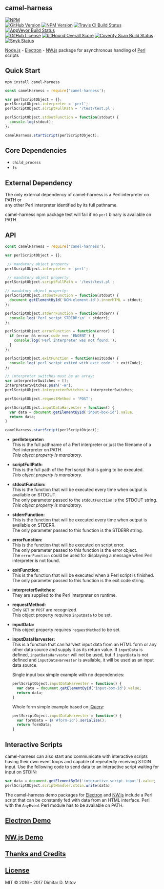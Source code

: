 camel-harness
--------------------------------------------------------------------------------
[![NPM](https://nodei.co/npm/camel-harness.png?downloads=true&downloadRank=true&stars=true)](https://nodei.co/npm/camel-harness/)  
[![GitHub Version](https://img.shields.io/github/release/ddmitov/camel-harness.svg)](https://github.com/ddmitov/camel-harness/releases)
[![NPM Version](https://img.shields.io/npm/v/camel-harness.svg)](https://www.npmjs.com/package/camel-harness)
[![Travis CI Build Status](https://travis-ci.org/ddmitov/camel-harness.svg?branch=master)](https://travis-ci.org/ddmitov/camel-harness)
[![AppVeyor Build Status](https://ci.appveyor.com/api/projects/status/github/ddmitov/camel-harness?branch=master&svg=true)](https://ci.appveyor.com/project/ddmitov/camel-harness)  
[![GitHub License](https://img.shields.io/badge/License-MIT-yellow.svg)](./LICENSE.md)
[![bitHound Overall Score](https://www.bithound.io/github/ddmitov/camel-harness/badges/score.svg)](https://www.bithound.io/github/ddmitov/camel-harness)
[![Coverity Scan Build Status](https://scan.coverity.com/projects/11336/badge.svg)](https://scan.coverity.com/projects/ddmitov-camel-harness)
[![Snyk Status](https://snyk.io/test/github/ddmitov/camel-harness/badge.svg)](https://snyk.io/test/github/ddmitov/camel-harness)  

[Node.js](http://nodejs.org/) - [Electron](http://electron.atom.io/) - [NW.js](http://nwjs.io/) package for asynchronous handling of [Perl](https://www.perl.org/) scripts

## Quick Start
``npm install camel-harness``  

```javascript
const camelHarness = require('camel-harness');

var perlScriptObject = {};
perlScriptObject.interpreter = 'perl';
perlScriptObject.scriptFullPath = '/test/test.pl';

perlScriptObject.stdoutFunction = function(stdout) {
  console.log(stdout);
};

camelHarness.startScript(perlScriptObject);
```

## Core Dependencies
* ``child_process``
* ``fs``

## External Dependency
The only external dependency of camel-harness is a Perl interpreter on PATH or  
any other Perl interpreter identified by its full pathname.  

camel-harness npm package test will fail if no ``perl`` binary is available on PATH.  

## API

```javascript
const camelHarness = require('camel-harness');

var perlScriptObject = {};

 // mandatory object property
perlScriptObject.interpreter = 'perl';

 // mandatory object property
perlScriptObject.scriptFullPath = '/test/test.pl';

// mandatory object property:
perlScriptObject.stdoutFunction = function(stdout) {
  document.getElementById('DOM-element-id').innerHTML = stdout;
};

perlScriptObject.stderrFunction = function(stderr) {
  console.log('Perl script STDERR:\n' + stderr);
};

perlScriptObject.errorFunction = function(error) {
  if (error && error.code === 'ENOENT') {
    console.log('Perl interpreter was not found.');
  }
};

perlScriptObject.exitFunction = function(exitCode) {
  console.log('perl script exited with exit code ' + exitCode);
};

// interpreter switches must be an array:
var interpreterSwitches = [];
interpreterSwitches.push('-W');
perlScriptObject.interpreterSwitches = interpreterSwitches;

perlScriptObject.requestMethod = 'POST';

perlScriptObject.inputDataHarvester = function() {
  var data = document.getElementById('input-box-id').value;
  return data;
}

camelHarness.startScript(perlScriptObject);
```

* **perlInterpreter:**  
  This is the full pathname of a Perl interpreter or just the filename of a Perl interpreter on PATH.  
  *This object property is mandatory.*  

* **scriptFullPath:**  
  This is the full path of the Perl script that is going to be executed.  
  *This object property is mandatory.*  

* **stdoutFunction:**  
  This is the function that will be executed every time when output is available on STDOUT.  
  The only parameter passed to the ``stdoutFunction`` is the STDOUT string.  
  *This object property is mandatory.*  

* **stderrFunction:**  
  This is the function that will be executed every time when output is available on STDERR.  
  The only parameter passed to this function is the STDERR string.  

* **errorFunction:**  
  This is the function that will be executed on script error.  
  The only parameter passed to this function is the error object.  
  The ``errorFunction`` could be used for displaying a message when Perl interpreter is not found.  

* **exitFunction:**  
  This is the function that will be executed when a Perl script is finished.  
  The only parameter passed to this function is the exit code string.  

* **interpreterSwitches:**  
  They are supplied to the Perl interpreter on runtime.  

* **requestMethod:**  
  Only ``GET`` or ``POST`` are recognized.  
  This object property requires ``inputData`` to be set.  

* **inputData:**  
  This object property requires ``requestMethod`` to be set.  

* **inputDataHarvester:**  
  This is a function that can harvest input data from an HTML form or any other data source and supply it as its return value. If ``inputData`` is defined, ``inputDataHarvester`` will not be used, but if ``inputData`` is not defined and ``inputDataHarvester`` is available, it will be used as an input data source.  

  Single input box simple example with no dependencies:  

  ```javascript
  perlScriptObject.inputDataHarvester = function() {
    var data = document.getElementById('input-box-id').value;
    return data;
  }
  ```

  Whole form simple example based on [jQuery](https://jquery.com/):  

  ```javascript
  perlScriptObject.inputDataHarvester = function() {
    var formData = $('#form-id').serialize();
    return formData;
  }
  ```

## Interactive Scripts
camel-harness can also start and communicate with interactive scripts having their own event loops and capable of repeatedly receiving STDIN input. Use the following code to send data to an interactive script waiting for input on STDIN:

```javascript
var data = document.getElementById('interactive-script-input').value;
perlScriptObject.scriptHandler.stdin.write(data);
```

The camel-harness demo packages for [Electron](https://www.npmjs.com/package/camel-harness-demo-electron) and [NW.js](https://www.npmjs.com/package/camel-harness-demo-nwjs) include a Perl script that can be constantly fed with data from an HTML interface. Perl with the ``AnyEvent`` Perl module has to be available on PATH.  

## [Electron Demo](https://www.npmjs.com/package/camel-harness-demo-electron)

## [NW.js Demo](https://www.npmjs.com/package/camel-harness-demo-nwjs)

## [Thanks and Credits](./CREDITS.md)

## [License](./LICENSE.md)
MIT © 2016 - 2017 Dimitar D. Mitov  
